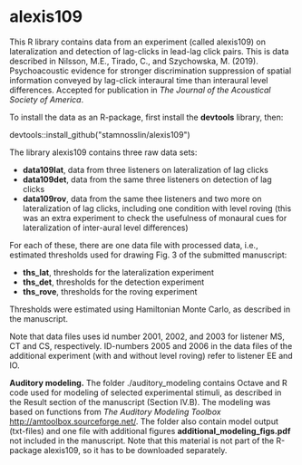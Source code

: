 # alexis109
This R library contains data from an experiment (called alexis109) on lateralization and detection of lag-clicks in lead-lag click pairs. This is data described in Nilsson, M.E., Tirado, C., and Szychowska, M. (2019). Psychoacoustic evidence for stronger discrimination suppression of spatial information conveyed by lag-click interaural time than interaural level differences. Accepted for publication in *The Journal of the Acoustical Society of America*.

To install the data as an R-package, first install the **devtools** library, then:  

devtools::install_github("stamnosslin/alexis109")

The library alexis109 contains three raw data sets:

+ **data109lat**, data from three listeners on lateralization of lag clicks
+ **data109det**, data from the same three listeners on detection of lag clicks
+ **data109rov**, data from the same thee listeners and two more on lateralization of lag clicks, including one condition with level roving (this was an extra experiment to check the usefulness of monaural cues for lateralization of inter-aural level differences)

For each of these, there are one data file with processed data, i.e., estimated thresholds used for drawing Fig. 3 of the submitted manuscript:

+ **ths_lat**, thresholds for the lateralization experiment
+ **ths_det**, thresholds for the detection experiment
+ **ths_rove**, thresholds for the roving experiment

Thresholds were estimated using Hamiltonian Monte Carlo, as described in the manuscript.

Note that data files uses id number 2001, 2002, and 2003 for listener MS, CT and CS, respectively. ID-numbers 2005 and 2006 in the 
data files of the additional experiment (with and without level roving) refer to listener EE and IO. 

**Auditory modeling.** The folder ./auditory_modeling contains Octave and R code used for modeling of selected experimental stimuli, as described in the Result section of the manuscript (Section IV.B). The modeling was based on functions from *The Auditory Modeling Toolbox* http://amtoolbox.sourceforge.net/. The folder also contain model output (txt-files) and one file with additional figures **additional_modeling_figs.pdf** not included in the manuscript. Note that this material is not part of the R-package alexis109, so it has to be downloaded separately.
